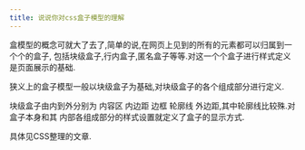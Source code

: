 ```yaml
---
title: 说说你对css盒子模型的理解
---
```


盒模型的概念可就大了去了,简单的说,在网页上见到的所有的元素都可以归属到一个个的盒子,
包括块级盒子,行内盒子,匿名盒子等等.对这一个个盒子进行样式定义是页面展示的基础.

狭义上的盒子模型一般以块级盒子为基础,对块级盒子的各个组成部分进行定义.

块级盒子由内到外分别为 内容区 内边距 边框 轮廓线 外边距,其中轮廓线比较殊.对盒子本身和其
内部各组成部分的样式设置就定义了盒子的显示方式.

具体见CSS整理的文章.


